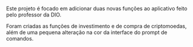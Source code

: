 Este projeto é focado em adicionar duas novas funções ao aplicativo feito pelo professor da DIO.

Foram criadas as funções de investimento e de compra de criptomoedas, além de uma pequena alteração na cor da interface do prompt de comandos.

